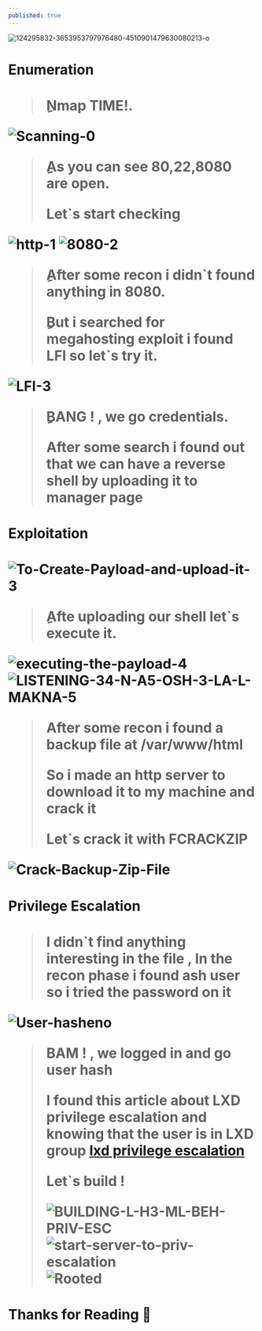 ```yaml
---
published: true
---
```

<img src="https://i.ibb.co/8X9PmsQ/124295832-3653953797976480-4510901479630080213-o.jpg" alt="124295832-3653953797976480-4510901479630080213-o" border="0">


<h1>Enumeration<h1>
<blockquote>
<p>ِNmap TIME!.</p>
</blockquote>
  
<img src="https://i.ibb.co/3RXLC45/Scanning-0.png" alt="Scanning-0" border="0"> 
  
<blockquote>
<p>ِِِAs you can see 80,22,8080 are open.</p>
<p>Let`s start checking</p>
</blockquote>
  
<img src="https://i.ibb.co/9HS7cmz/http-1.png" alt="http-1" border="0">
<img src="https://i.ibb.co/VV786ZF/8080-2.png" alt="8080-2" border="0">
  
<blockquote>
<p>ِAfter some recon i didn`t found anything in 8080.</p>
<p>ِBut i searched for megahosting exploit i found LFI so let`s try it.</p>
</blockquote>

<img src="https://i.ibb.co/sRfr3Tn/LFI-3.png" alt="LFI-3" border="0">

<blockquote>  
<p>ِBANG ! , we go credentials.</p>  
<p>After some search i found out that we can have a reverse shell by uploading it to manager page</p>
</blockquote> 
  
<h1>Exploitation<h1> 
<img src="https://i.ibb.co/GHydR91/To-Create-Payload-and-upload-it-3.png" alt="To-Create-Payload-and-upload-it-3" border="0">
<blockquote>  
<p>ِAfte uploading our shell let`s execute it.</p>  
</blockquote>  

<img src="https://i.ibb.co/0yBtsS8/executing-the-payload-4.png" alt="executing-the-payload-4" border="0"> 
<img src="https://i.ibb.co/XXHFqSP/LISTENING-34-N-A5-OSH-3-LA-L-MAKNA-5.png" alt="LISTENING-34-N-A5-OSH-3-LA-L-MAKNA-5" border="0">  
  
<blockquote>
<p>After some recon i found a backup file at /var/www/html</p>
<p>So i made an http server to download it to my machine and crack it </p>
<p>Let`s crack it with FCRACKZIP</p>  
</blockquote>  

  
<img src="https://i.ibb.co/XLQ7F1p/Crack-Backup-Zip-File.png" alt="Crack-Backup-Zip-File" border="0">  

<h1>Privilege Escalation<h1>  
<blockquote>
<p>I didn`t find anything interesting in the file , In the recon phase i found ash user so i tried the password on it</p>  
</blockquote>  
  
<img src="https://i.ibb.co/C0536bQ/User-hasheno.png" alt="User-hasheno" border="0">

<blockquote>  
<p>BAM ! , we logged in and go user hash</p>
<p>I found this article about LXD privilege escalation and knowing that the user is in LXD group <a href="https://book.hacktricks.xyz/linux-unix/privilege-escalation/interesting-groups-linux-pe/lxd-privilege-escalation">lxd privilege escalation</a> 
<p>Let`s build !</p>  

  
<img src="https://i.ibb.co/gRSk725/BUILDING-L-H3-ML-BEH-PRIV-ESC.png" alt="BUILDING-L-H3-ML-BEH-PRIV-ESC" border="0">
<img src="https://i.ibb.co/pnj3Dfw/start-server-to-priv-escalation.png" alt="start-server-to-priv-escalation" border="0">
<img src="https://i.ibb.co/kMg1mLr/Rooted.png" alt="Rooted" border="0">
</blockquote>  
  
<h1>Thanks for Reading 🙏</h1>
